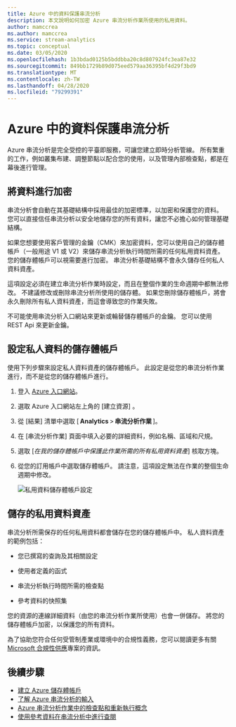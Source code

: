 ```yaml
---
title: Azure 中的資料保護串流分析
description: 本文說明如何加密 Azure 串流分析作業所使用的私用資料。
author: mamccrea
ms.author: mamccrea
ms.service: stream-analytics
ms.topic: conceptual
ms.date: 03/05/2020
ms.openlocfilehash: 1b3bdad0125b5bddbba20c8d807924fc3ea87e32
ms.sourcegitcommit: 849bb1729b89d075eed579aa36395bf4d29f3bd9
ms.translationtype: MT
ms.contentlocale: zh-TW
ms.lasthandoff: 04/28/2020
ms.locfileid: "79299391"
---
```

# <a name="data-protection-in-azure-stream-analytics"></a>Azure 中的資料保護串流分析 

Azure 串流分析是完全受控的平臺即服務，可讓您建立即時分析管線。 所有繁重的工作，例如叢集布建、調整節點以配合您的使用，以及管理內部檢查點，都是在幕後進行管理。

## <a name="encrypt-your-data"></a>將資料進行加密

串流分析會自動在其基礎結構中採用最佳的加密標準，以加密和保護您的資料。 您可以直接信任串流分析以安全地儲存您的所有資料，讓您不必擔心如何管理基礎結構。

如果您想要使用客戶管理的金鑰（CMK）來加密資料，您可以使用自己的儲存體帳戶（一般用途 V1 或 V2）來儲存串流分析執行時間所需的任何私用資料資產。 您的儲存體帳戶可以視需要進行加密。 串流分析基礎結構不會永久儲存任何私人資料資產。 

這項設定必須在建立串流分析作業時設定，而且在整個作業的生命週期中都無法修改。 不建議修改或刪除串流分析所使用的儲存體。 如果您刪除儲存體帳戶，將會永久刪除所有私人資料資產，而這會導致您的作業失敗。 

不可能使用串流分析入口網站來更新或輪替儲存體帳戶的金鑰。 您可以使用 REST Api 來更新金鑰。


## <a name="configure-storage-account-for-private-data"></a>設定私人資料的儲存體帳戶 

使用下列步驟來設定私人資料資產的儲存體帳戶。 此設定是從您的串流分析作業進行，而不是從您的儲存體帳戶進行。

1. 登入 [Azure 入口網站](https://portal.azure.com/)。

1. 選取 Azure 入口網站左上角的 [建立資源]  。 

1. 從 [結果] 清單中選取 [ **Analytics** > **串流分析作業** ]。 

1. 在 [串流分析作業] 頁面中填入必要的詳細資料，例如名稱、區域和尺規。 

1. 選取 [*在我的儲存體帳戶中保護此作業所需的所有私用資料資產*] 核取方塊。

1. 從您的訂用帳戶中選取儲存體帳戶。 請注意，這項設定無法在作業的整個生命週期中修改。 

   ![私用資料儲存體帳戶設定](./media/data-protection/storage-account-create.png)

## <a name="private-data-assets-that-are-stored"></a>儲存的私用資料資產

串流分析所需保存的任何私用資料都會儲存在您的儲存體帳戶中。 私人資料資產的範例包括： 

* 您已撰寫的查詢及其相關設定  

* 使用者定義的函式 

* 串流分析執行時間所需的檢查點

* 參考資料的快照集 

您的資源的連線詳細資料（由您的串流分析作業所使用）也會一併儲存。 將您的儲存體帳戶加密，以保護您的所有資料。 

為了協助您符合任何受管制產業或環境中的合規性義務，您可以閱讀更多有關[Microsoft 合規性供應](https://gallery.technet.microsoft.com/Overview-of-Azure-c1be3942)專案的資訊。 

## <a name="next-steps"></a>後續步驟

* [建立 Azure 儲存體帳戶](../storage/common/storage-account-create.md)
* [了解 Azure 串流分析的輸入](stream-analytics-add-inputs.md)
* [Azure 串流分析作業中的檢查點和重新執行概念](stream-analytics-concepts-checkpoint-replay.md)
* [使用參考資料在串流分析中進行查閱](stream-analytics-use-reference-data.md)
